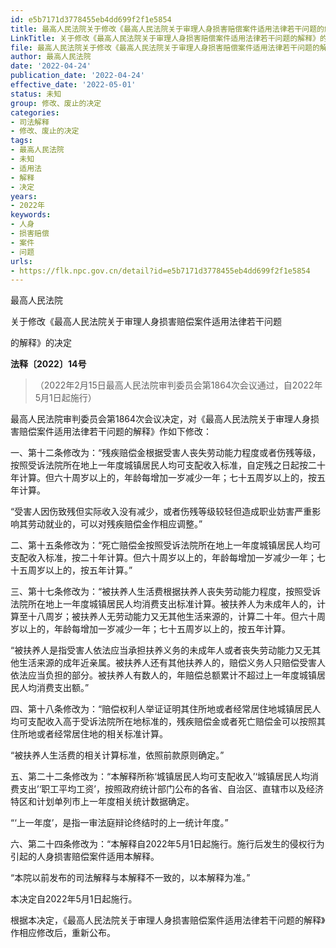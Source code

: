```yaml
---
id: e5b7171d3778455eb4dd699f2f1e5854
title: 最高人民法院关于修改《最高人民法院关于审理人身损害赔偿案件适用法律若干问题的解释》的决定
LinkTitle: 关于修改《最高人民法院关于审理人身损害赔偿案件适用法律若干问题的解释》的决定（2022）
file: 最高人民法院关于修改《最高人民法院关于审理人身损害赔偿案件适用法律若干问题的解释》的决定_20220424_e5b7171d3778455eb4dd699f2f1e5854.docx
author: 最高人民法院
date: '2022-04-24'
publication_date: '2022-04-24'
effective_date: '2022-05-01'
status: 未知
group: 修改、废止的决定
categories:
- 司法解释
- 修改、废止的决定
tags:
- 最高人民法院
- 未知
- 适用法
- 解释
- 决定
years:
- 2022年
keywords:
- 人身
- 损害赔偿
- 案件
- 问题
urls:
- https://flk.npc.gov.cn/detail?id=e5b7171d3778455eb4dd699f2f1e5854
---
```


最高人民法院

关于修改《最高人民法院关于审理人身损害赔偿案件适用法律若干问题

的解释》的决定

**法释〔2022〕14号**

> （2022年2月15日最高人民法院审判委员会第1864次会议通过，自2022年5月1日起施行）

最高人民法院审判委员会第1864次会议决定，对《最高人民法院关于审理人身损害赔偿案件适用法律若干问题的解释》作如下修改：

一、第十二条修改为：“残疾赔偿金根据受害人丧失劳动能力程度或者伤残等级，按照受诉法院所在地上一年度城镇居民人均可支配收入标准，自定残之日起按二十年计算。但六十周岁以上的，年龄每增加一岁减少一年；七十五周岁以上的，按五年计算。

“受害人因伤致残但实际收入没有减少，或者伤残等级较轻但造成职业妨害严重影响其劳动就业的，可以对残疾赔偿金作相应调整。”

二、第十五条修改为：“死亡赔偿金按照受诉法院所在地上一年度城镇居民人均可支配收入标准，按二十年计算。但六十周岁以上的，年龄每增加一岁减少一年；七十五周岁以上的，按五年计算。”

三、第十七条修改为：“被扶养人生活费根据扶养人丧失劳动能力程度，按照受诉法院所在地上一年度城镇居民人均消费支出标准计算。被扶养人为未成年人的，计算至十八周岁；被扶养人无劳动能力又无其他生活来源的，计算二十年。但六十周岁以上的，年龄每增加一岁减少一年；七十五周岁以上的，按五年计算。

“被扶养人是指受害人依法应当承担扶养义务的未成年人或者丧失劳动能力又无其他生活来源的成年近亲属。被扶养人还有其他扶养人的，赔偿义务人只赔偿受害人依法应当负担的部分。被扶养人有数人的，年赔偿总额累计不超过上一年度城镇居民人均消费支出额。”

四、第十八条修改为：“赔偿权利人举证证明其住所地或者经常居住地城镇居民人均可支配收入高于受诉法院所在地标准的，残疾赔偿金或者死亡赔偿金可以按照其住所地或者经常居住地的相关标准计算。

“被扶养人生活费的相关计算标准，依照前款原则确定。”

五、第二十二条修改为：“本解释所称‘城镇居民人均可支配收入’‘城镇居民人均消费支出’‘职工平均工资’，按照政府统计部门公布的各省、自治区、直辖市以及经济特区和计划单列市上一年度相关统计数据确定。

“‘上一年度’，是指一审法庭辩论终结时的上一统计年度。”

六、第二十四条修改为：“本解释自2022年5月1日起施行。施行后发生的侵权行为引起的人身损害赔偿案件适用本解释。

“本院以前发布的司法解释与本解释不一致的，以本解释为准。”

本决定自2022年5月1日起施行。

根据本决定，《最高人民法院关于审理人身损害赔偿案件适用法律若干问题的解释》作相应修改后，重新公布。

